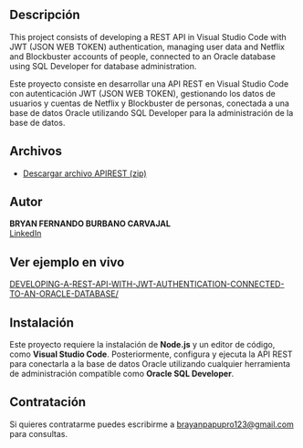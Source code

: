 ## Descripción
This project consists of developing a REST API in Visual Studio Code with JWT (JSON WEB TOKEN) authentication, managing user data and Netflix and Blockbuster accounts of people, connected to an Oracle database using SQL Developer for database administration.

Este proyecto consiste en desarrollar una API REST en Visual Studio Code con autenticación JWT (JSON WEB TOKEN), gestionando los datos de usuarios y cuentas de Netflix y Blockbuster de personas, conectada a una base de datos Oracle utilizando SQL Developer para la administración de la base de datos.

## Archivos

- [Descargar archivo APIREST (zip)](personas_usuario_apirest_node.js.zip)

## Autor
**BRYAN FERNANDO BURBANO CARVAJAL**  
[LinkedIn](https://www.linkedin.com/in/bryanburbanocarvajal)  

## Ver ejemplo en vivo
[DEVELOPING-A-REST-API-WITH-JWT-AUTHENTICATION-CONNECTED-TO-AN-ORACLE-DATABASE/](https://bryancarvajal24.github.io/DEVELOPING-A-REST-API-WITH-JWT-AUTHENTICATION-CONNECTED-TO-AN-ORACLE-DATABASE/)

## Instalación
Este proyecto requiere la instalación de **Node.js** y un editor de código, como **Visual Studio Code**. Posteriormente, configura y ejecuta la API REST para conectarla a la base de datos Oracle utilizando cualquier herramienta de administración compatible como **Oracle SQL Developer**.


## Contratación
Si quieres contratarme puedes escribirme a brayanpapupro123@gmail.com para consultas.
